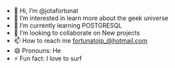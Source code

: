 - 👋 Hi, I’m @jotafortunat
- 👀 I’m interested in learn more about the geek universe
- 🌱 I’m currently learning POSTGRESQL
- 💞️ I’m looking to collaborate on New projects
- 📫 How to reach me fortunatojp_@hotmail.com
- 😄 Pronouns: He
- ⚡ Fun fact: I love to surf

<!---
jotafortunat/jotafortunat is a ✨ special ✨ repository because its `README.md` (this file) appears on your GitHub profile.
You can click the Preview link to take a look at your changes.
--->
